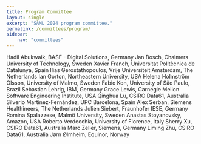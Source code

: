 ```yaml
---
title: Program Committee
layout: single
excerpt: "SAML 2024 program committee."
permalink: /committees/program/
sidebar:
    nav: "committees"
---
```


Hadil Abukwaik, BASF - Digital Solutions, Germany
Jan Bosch, Chalmers University of Technology, Sweden
Xavier Franch, Universitat Politècnica de Catalunya, Spain
Ilias Gerostathopoulos, Vrije Universiteit Amsterdam, The Netherlands
Ian	Gorton, Northeastern University, USA
Helena Holmström Olsson, University of Malmo, Sweden
Fabio Kon, University of São Paulo, Brazil
Sebastian Lehrig, IBM, Germany
Grace Lewis, Carnegie Mellon Software Engineering Institute, USA
Qinghua	Lu, CSIRO Data61, Australia
Silverio Martínez-Fernández, UPC Barcelona, Spain
Alex Serban, Siemens Healthineers, The Netherlands
Julien Siebert, Fraunhofer IESE, Germany
Romina Spalazzese, Malmö University, Sweden
Anastas	Stoyanovsky, Amazon, USA
Roberto	Verdecchia, University of Florence, Italy
Sherry Xu, CSIRO Data61, Australia
Marc Zeller, Siemens, Germany
Liming Zhu, CSIRO Data61, Australia
Jørn Ølmheim, Equinor, Norway







